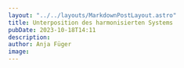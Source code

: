 ```yaml
---
layout: "../../layouts/MarkdownPostLayout.astro"
title: Unterposition des harmonisierten Systems
pubDate: 2023-10-18T14:11
description: 
author: Anja Füger
image: 
---
```


